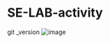 # SE-LAB-activity
git _version
![image](https://github.com/user-attachments/assets/efa3d435-bcf2-423c-a8cd-fc110901d54b)

